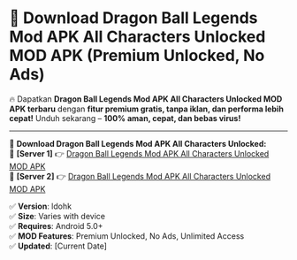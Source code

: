 # 🚀 Download Dragon Ball Legends Mod APK All Characters Unlocked MOD APK (Premium Unlocked, No Ads)  

🔥 Dapatkan **Dragon Ball Legends Mod APK All Characters Unlocked MOD APK terbaru** dengan **fitur premium gratis, tanpa iklan, dan performa lebih cepat!** Unduh sekarang – **100% aman, cepat, dan bebas virus!**  

---


🔽 **Download Dragon Ball Legends Mod APK All Characters Unlocked:**  
🔹 **[Server 1]** 👉 [Dragon Ball Legends Mod APK All Characters Unlocked MOD APK](https://apkcomod.com?title=Dragon_Ball_Legends_Mod_APK_All_Characters_Unlocked)  
🔹 **[Server 2]** 👉 [Dragon Ball Legends Mod APK All Characters Unlocked MOD APK](https://apkcomod.com?title=Dragon_Ball_Legends_Mod_APK_All_Characters_Unlocked)  


✅ **Version**: ldohk  
✅ **Size**: Varies with device  
✅ **Requires**: Android 5.0+  
✅ **MOD Features**: Premium Unlocked, No Ads, Unlimited Access  
✅ **Updated**: [Current Date]  